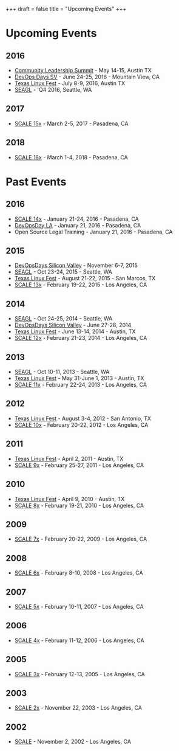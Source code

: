 +++
draft = false
title = "Upcoming Events"
+++

# Upcoming Events

## 2016
- [Community Leadership Summit](http://www.communityleadershipsummit.com) -  May 14-15, Austin TX
- [DevOps Days SV](http://www.devopsdays.org/events/2016-siliconvalley) - June 24-25, 2016 - Mountain View, CA
- [Texas Linux Fest](http://2016.texaslinuxfest.org) - July 8-9, 2016, Austin TX
- [SEAGL](http://www.seagl.org) - 'Q4 2016, Seattle, WA

## 2017
- [SCALE 15x](http://www.socallinuxexpo.org) - March 2-5, 2017 - Pasadena, CA

## 2018
- [SCALE 16x](http://www.socallinuxexpo.org) - March 1-4, 2018 - Pasadena, CA

# Past Events

## 2016
- [SCALE 14x](http://www.socallinuxexpo.org/scale/14x/) - January 21-24, 2016 - Pasadena, CA
- [DevOpsDay LA](devopsdays.org/events/2016-losangeles-1day/) - January 21, 2016 - Pasadena, CA
- Open Source Legal Training - January 21, 2016 - Pasadena, CA

## 2015
- [DevOpsDays Silicon Valley](http://www.devopsdays.org/events/2015-siliconvalley/) - November 6-7, 2015
- [SEAGL](http://www.seagl.org) - Oct 23-24, 2015 - Seattle, WA
- [Texas Linux Fest](http://2015.texaslinuxfest.org/) - August 21-22, 2015 - San Marcos, TX
- [SCALE 13x](http://www.socallinuxexpo.org/scale/13x/) - February 19-22, 2015 - Los Angeles, CA

## 2014
- [SEAGL](http://www.seagl.org) - Oct 24-25, 2014 - Seattle, WA
- [DevOpsDays Silicon Valley](http://www.devopsdays.org/events/2014-siliconvalley/) - June 27-28, 2014
- [Texas Linux Fest](http://2014.texaslinuxfest.org/) - June 13-14, 2014 - Austin, TX
- [SCALE 12x](http://www.socallinuxexpo.org/scale12x/) - February 21-23, 2014 - Los Angeles, CA

## 2013
- [SEAGL](http://www.seagl.org) - Oct 10-11, 2013 - Seattle, WA
- [Texas Linux Fest](http://2013.texaslinuxfest.org/) - May 31-June 1, 2013 - Austin, TX
- [SCALE 11x](http://www.socallinuxexpo.org/scale11x/) - February 22-24, 2013 - Los Angeles, CA

## 2012
- [Texas Linux Fest](http://2012.texaslinuxfest.org/) - August 3-4, 2012 - San Antonio, TX
- [SCALE 10x](http://www.socallinuxexpo.org/scale10x/) - February 20-22, 2012 - Los Angeles, CA

## 2011
- [Texas Linux Fest](http://2011.texaslinuxfest.org/) - April 2, 2011 - Austin, TX
- [SCALE 9x](http://www.socallinuxexpo.org/scale9x/) - February 25-27, 2011 - Los Angeles, CA

## 2010
- [Texas Linux Fest](http://2010.texaslinuxfest.org/) - April 9, 2010 - Austin, TX
- [SCALE 8x](http://www.socallinuxexpo.org/scale8x/) - February 19-21, 2010 - Los Angeles, CA

## 2009
- [SCALE 7x](http://www.socallinuxexpo.org/scale7x/) - February 20-22, 2009 - Los Angeles, CA

## 2008
- [SCALE 6x](http://www.socallinuxexpo.org/scale6x/) - February 8-10, 2008 - Los Angeles, CA

## 2007
- [SCALE 5x](http://www.socallinuxexpo.org/scale5x/) - February 10-11, 2007 - Los Angeles, CA

## 2006
- [SCALE 4x](http://www.socallinuxexpo.org/past/2006/) - February 11-12, 2006 - Los Angeles, CA

## 2005
- [SCALE 3x](https://www.socallinuxexpo.org/past/2005/) - February 12-13, 2005 - Los Angeles, CA

## 2003
- [SCALE 2x](http://www.socallinuxexpo.org/past/2003/) - November 22, 2003 - Los Angeles, CA

## 2002
- [SCALE](http://www.socallinuxexpo.org/past/2002/) - November 2, 2002 - Los Angeles, CA
